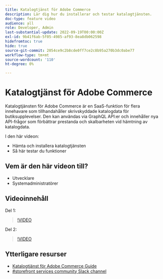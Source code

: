 ```yaml
---
title: Katalogtjänst för Adobe Commerce
description: Lär dig hur du installerar och testar katalogtjänsten.
doc-type: feature video
audience: all
role: Developer, Admin
last-substantial-update: 2022-09-19T00:00:00Z
exl-id: 9b41f6ab-5f05-4985-af93-8ea8db062598
hidefromtoc: true
hide: true
source-git-commit: 2054ce9c2b8cde0ff7ce2c8b95a270b3dc0abe77
workflow-type: tm+mt
source-wordcount: '110'
ht-degree: 0%

---
```


# Katalogtjänst för Adobe Commerce

Katalogtjänsten för Adobe Commerce är en SaaS-funktion för flera innehavare som tillhandahåller skrivskyddade katalogdata för butiksupplevelser. Den kan användas via GraphQL API:er och innehåller nya API-frågor som förbättrar prestanda och skalbarheten vid hämtning av katalogdata.

I den här videon:

- Hämta och installera katalogtjänsten
- Så här testar du funktioner

## Vem är den här videon till?

- Utvecklare
- Systemadministratörer

## Videoinnehåll

Del 1:

>[!VIDEO](https://video.tv.adobe.com/v/3415599)

Del 2:

>[!VIDEO](https://video.tv.adobe.com/v/3415600)

## Ytterligare resurser

- [Katalogtjänst för Adobe Commerce Guide](https://experienceleague.adobe.com/docs/commerce-merchant-services/catalog-service/guide-overview.html)
- [#storefront services community Slack channel](https://magentocommeng.slack.com/?redir=%2Farchives%2FC03HVPG8RS4)
